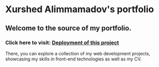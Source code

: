 # Xurshed Alimmamadov's portfolio
## Welcome to the source of my portfolio. 
### Click here to visit: <a href="https://my-portfolio-v2--seven.vercel.app/" target="_blank">Deployment of this project</a> 
There, you can explore a collection of my web development projects, showcasing my skills in front-end technologies as well as my CV.
